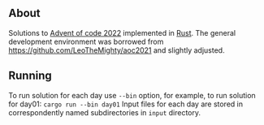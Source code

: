 ## About
Solutions to [Advent of code 2022](https://adventofcode.com/2022) implemented in [Rust](https://doc.rust-lang.org/book/title-page.html).
The general development environment was borrowed from https://github.com/LeoTheMighty/aoc2021 and slightly adjusted.
## Running
To run solution for each day use `--bin` option, for example, to run solution for day01: `cargo run --bin day01`
Input files for each day are stored in correspondently named subdirectories in `input` directory.
